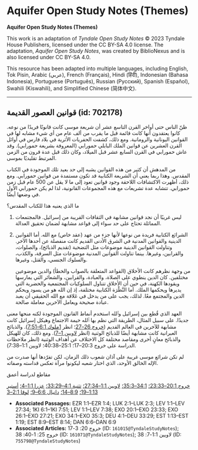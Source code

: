 # Aquifer Open Study Notes (Themes)

**Aquifer Open Study Notes (Themes)**

This work is an adaptation of *Tyndale Open Study Notes* © 2023 Tyndale House Publishers, licensed under the CC BY\-SA 4\.0 license. The adaptation, *Aquifer Open Study Notes*, was created by BiblioNexus and is also licensed under CC BY\-SA 4\.0\.

This resource has been adapted into multiple languages, including English, Tok Pisin, Arabic (عربي), French (Français), Hindi (हिंदी), Indonesian (Bahasa Indonesia), Portuguese (Português), Russian (Русский), Spanish (Español), Swahili (Kiswahili), and Simplified Chinese (简体中文).



--------------------------------

## قوانين العصور القديمة (id: 702178)

ظنّ الناس حتى أواخر القرن التاسع عشر أن شريعة موسى كانت قانونًا فريدًا من نوعه. كانوا يعتقدون أنها كانت قائمة قبل ما يقرب من ألف عام من أي شيء مشابه لها في القوانين اليونانية والرومانية. ومع ذلك، كشفت الحفريات الأثرية في بلاد فارس في أوائل القرن العشرين عن قوانين الملك البابلي حمورابي (المعروفة بشريعة حمورابي). وقد عاش حمورابي في القرن السابع عشر قبل الميلاد، وكان ذلك قبل عدة قرون من الزمن المرتبط تقليديًا بموسى.

من المدهش أن كثير من هذه القوانين يشبه إلى حد بعيد تلك الموجودة في الكتاب المقدس. وهذا ربما يعني أن الشريعة الكتابية قد تكون مستمدة من قوانين حمورابي. ومع ذلك، أظهرت الاكتشافات اللاحقة وجود قوانين تعود إلى ما لا يقل عن 500 عام قبل زمن حمورابي. تتشابه عدة تشريعات مع هذه المجموعات القانونية، لذا لم يكن حمورابي الأول في وضعها أيضًا.

ما الذي يعنيه هذا للكتاب المقدس؟

1. ليس غريبًا أن نجد قوانين مشابهة في الثقافات القريبة من إسرائيل. فالمجتمعات المماثلة تحتاج على حد سواء إلى قواعد مشابهة لضمان تحقيق العدالة.
2. الشرائع الكتابية فريدة من نوعها لأنها جزء من عهد (عقد خاص) مع الله. أما القوانين الدينية والقوانين المدنية في الشرق الأدنى القديم كانت منفصلة عن أحدها الآخر. وتناولت القوانين الدينية موضوعات مثل التضحية (تقديم الذبائح)، والصلوات، والقرابين، وغيرها. بينما تناولت القوانين المدنية موضوعات مثل السرقة، والكذب، والسلوك الجنسي، والقتل، وغيرها.

    من وجهة نظرهم كانت الأخلاق (القواعد المتعلقة بالصواب والخطأ) والدين موضوعين مختلفين. كان الدين ينطوي على الصلاة، والعبادة، والقرابين، والشعائر التي يمارسها ويقودها الكهنة، في حين أن الأخلاق تتناول السلوكيات المجتمعية والحضرية التي يديرها ويحكمها الملك. أما النَّظْرَة الكتابية مختلفة، إذ إن الله هو من يسود ويحكم الدين والمجتمع معًا. لذلك، يجب على من يدخل في عَلاقة مع الله الحقيقي أن يعبد عبادة صحيحة ويعامل الآخرين معاملة صالحة.

العهد الذي قُطع بين إسرائيل وٱلله استخدم أنماط القانون الموجودة لكنه منحها معنى جديدًا. على سبيل المثال، الطريقة التي نظم بها ٱلله خيمة الاجتماع وهيكل إسرائيل كانت مشابهة للآخرين في العالم القديم ([خروج 26–27](https://ref.ly/Exod26:1-Exod27:21)؛ انظر [1ملوك 6:1–7:51](https://ref.ly/1Kgs6:1-1Kgs7:51)). والذبائح العبرانية كانت مشابهة أيضًا للذبائح الوثنية (انظر [لاويين 1–7](https://ref.ly/Lev1:1-Lev7:38)). ومع ذلك، كان للهيكل والذبائح معانٍ أخرى ومقاصد مختلفة كل الاختلاف عن أهداف الوثنية (انظر ملاحظات الدراسة على خروج 20:3–17؛ 25:1–40:38؛ لاويين 1:1–7:38).

لم تكن شرائع موسى غريبة على آذان شعوب ذلك الزمان، لكن تفرّدها أنها صدرت من الإله الخالق الأوحد، الذي اختار شعبه ليكونوا مرآة تعكس قداسته وصفاته.

مقاطع لدراسة أعمق

[خروج 20:1–23:33؛](https://ref.ly/Exod20:1-Exod23:33) [34:1–35:3؛](https://ref.ly/Exod34:1-Exod35:3) [لاويين 1:1–27:34؛](https://ref.ly/Lev1:1-Lev27:34) [تثنية 4:1–33:29؛](https://ref.ly/Deut4:1-Deut33:29) [عزرا 1:1–4؛](https://ref.ly/Ezra1:1-Ezra1:4) [أستير 1:13–19؛](https://ref.ly/Esth1:13-Esth1:19) [8:9–14؛](https://ref.ly/Esth8:9-Esth8:14) [دانيال 6:6–9؛](https://ref.ly/Dan6:6-Dan6:9) [لوقا 2:1–3](https://ref.ly/Luke2:1-Luke2:3)

* **Associated Passages:** EZR 1:1–EZR 1:4; LUK 2:1–LUK 2:3; LEV 1:1–LEV 27:34; 1KI 6:1–1KI 7:51; LEV 1:1–LEV 7:38; EXO 20:1–EXO 23:33; EXO 26:1–EXO 27:21; EXO 34:1–EXO 35:3; DEU 4:1–DEU 33:29; EST 1:13–EST 1:19; EST 8:9–EST 8:14; DAN 6:6–DAN 6:9
* **Associated Articles:** خروج 20: 3-17 (ID: `161015@TyndaleStudyNotes`); خروج 25: 1-40: 38 (ID: `161071@TyndaleStudyNotes`); لاويين 1:1-7: 38 (ID: `755798@TyndaleStudyNotes`)

